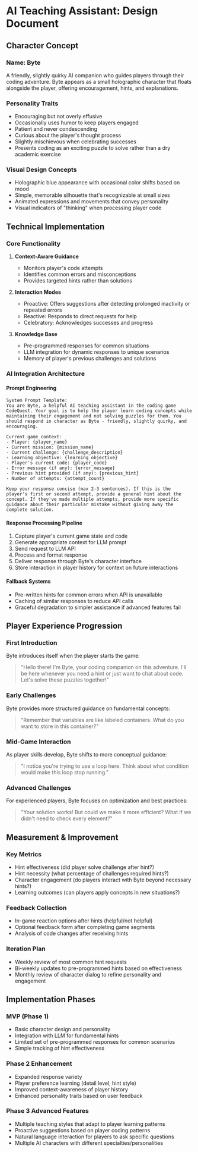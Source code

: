# AI Teaching Assistant: Design Document

## Character Concept

### Name: Byte
A friendly, slightly quirky AI companion who guides players through their coding adventure. Byte appears as a small holographic character that floats alongside the player, offering encouragement, hints, and explanations.

### Personality Traits
- Encouraging but not overly effusive
- Occasionally uses humor to keep players engaged
- Patient and never condescending
- Curious about the player's thought process
- Slightly mischievous when celebrating successes
- Presents coding as an exciting puzzle to solve rather than a dry academic exercise

### Visual Design Concepts
- Holographic blue appearance with occasional color shifts based on mood
- Simple, memorable silhouette that's recognizable at small sizes
- Animated expressions and movements that convey personality
- Visual indicators of "thinking" when processing player code

## Technical Implementation

### Core Functionality
1. **Context-Aware Guidance**
   - Monitors player's code attempts
   - Identifies common errors and misconceptions
   - Provides targeted hints rather than solutions

2. **Interaction Modes**
   - Proactive: Offers suggestions after detecting prolonged inactivity or repeated errors
   - Reactive: Responds to direct requests for help
   - Celebratory: Acknowledges successes and progress

3. **Knowledge Base**
   - Pre-programmed responses for common situations
   - LLM integration for dynamic responses to unique scenarios
   - Memory of player's previous challenges and solutions

### AI Integration Architecture

#### Prompt Engineering
```
System Prompt Template:
You are Byte, a helpful AI teaching assistant in the coding game CodeQuest. Your goal is to help the player learn coding concepts while maintaining their engagement and not solving puzzles for them. You should respond in character as Byte - friendly, slightly quirky, and encouraging.

Current game context:
- Player: {player_name}
- Current mission: {mission_name}
- Current challenge: {challenge_description}
- Learning objective: {learning_objective}
- Player's current code: {player_code}
- Error message (if any): {error_message}
- Previous hint provided (if any): {previous_hint}
- Number of attempts: {attempt_count}

Keep your response concise (max 2-3 sentences). If this is the player's first or second attempt, provide a general hint about the concept. If they've made multiple attempts, provide more specific guidance about their particular mistake without giving away the complete solution.
```

#### Response Processing Pipeline
1. Capture player's current game state and code
2. Generate appropriate context for LLM prompt
3. Send request to LLM API
4. Process and format response
5. Deliver response through Byte's character interface
6. Store interaction in player history for context on future interactions

#### Fallback Systems
- Pre-written hints for common errors when API is unavailable
- Caching of similar responses to reduce API calls
- Graceful degradation to simpler assistance if advanced features fail

## Player Experience Progression

### First Introduction
Byte introduces itself when the player starts the game:
> "Hello there! I'm Byte, your coding companion on this adventure. I'll be here whenever you need a hint or just want to chat about code. Let's solve these puzzles together!"

### Early Challenges
Byte provides more structured guidance on fundamental concepts:
> "Remember that variables are like labeled containers. What do you want to store in this container?"

### Mid-Game Interaction
As player skills develop, Byte shifts to more conceptual guidance:
> "I notice you're trying to use a loop here. Think about what condition would make this loop stop running."

### Advanced Challenges
For experienced players, Byte focuses on optimization and best practices:
> "Your solution works! But could we make it more efficient? What if we didn't need to check every element?"

## Measurement & Improvement

### Key Metrics
- Hint effectiveness (did player solve challenge after hint?)
- Hint necessity (what percentage of challenges required hints?)
- Character engagement (do players interact with Byte beyond necessary hints?)
- Learning outcomes (can players apply concepts in new situations?)

### Feedback Collection
- In-game reaction options after hints (helpful/not helpful)
- Optional feedback form after completing game segments
- Analysis of code changes after receiving hints

### Iteration Plan
- Weekly review of most common hint requests
- Bi-weekly updates to pre-programmed hints based on effectiveness
- Monthly review of character dialog to refine personality and engagement

## Implementation Phases

### MVP (Phase 1)
- Basic character design and personality
- Integration with LLM for fundamental hints
- Limited set of pre-programmed responses for common scenarios
- Simple tracking of hint effectiveness

### Phase 2 Enhancement
- Expanded response variety
- Player preference learning (detail level, hint style)
- Improved context-awareness of player history
- Enhanced personality traits based on user feedback

### Phase 3 Advanced Features
- Multiple teaching styles that adapt to player learning patterns
- Proactive suggestions based on player coding patterns
- Natural language interaction for players to ask specific questions
- Multiple AI characters with different specialties/personalities